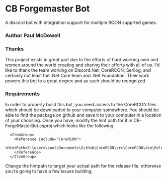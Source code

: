 # CB Forgemaster Bot
A discord bot with integration support for multiple RCON supprted games.

### Author Paul McDowell


### Thanks

This project exists in great part due to the efforts of hard working men and women around the world creating and sharing their
efforts with all of us. I'd like to thank the team working on Discord.Net, CoreRCON, Serilog, and certainly not least the .Net Core
team and .Net Foundation. Their work powers this bot to a great degree and as such should be recognized.
	

### Requirements

In order to properly build this bot, you need access to the CoreRCON files which should be downloaded to your computer somewhere.
You should be able to find the package on github and save it to your computer in a location of your choosing. Once you have, 
modify the hint path for it in CB-ForgeMasterBot.csproj which looks like the following

```
  <ItemGroup>
    <Reference Include="CoreRCON">
      <HintPath>E:\users\paul\Documents\GitHub\CoreRCON\src\CoreRCON\bin\Release\netstandard2.0\CoreRCON.dll</HintPath>
    </Reference>
  </ItemGroup>
```

Change the hintpath to target your actual path for the release file, otherwise you're going to have a few issues building.
